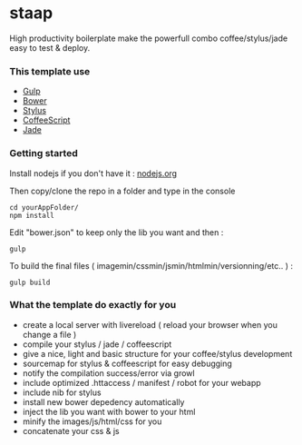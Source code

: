 staap
========

 High productivity boilerplate make the powerfull combo coffee/stylus/jade easy to test & deploy.

### This template use
- [Gulp](http://gulpjs.com/)
- [Bower](http://bower.io/)
- [Stylus](http://learnboost.github.io/stylus/)
- [CoffeeScript](http://coffeescript.org/)
- [Jade](http://jade-lang.com/)

### Getting started 

Install nodejs if you don't have it : [nodejs.org](http://nodejs.org/)

Then copy/clone the repo in a folder and type in the console
```shell
cd yourAppFolder/
npm install
```

Edit "bower.json" to keep only the lib you want and then :
```shell
gulp
```

To build the final files ( imagemin/cssmin/jsmin/htmlmin/versionning/etc.. ) :
```shell
gulp build
```

### What the template do exactly for you
- create a local server with livereload ( reload your browser  when you change a file )
- compile your stylus / jade / coffeescript
- give a nice, light and basic structure for your coffee/stylus development
- sourcemap for stylus & coffeescript for easy debugging
- notify the compilation success/error via growl
- include optimized .httaccess / manifest / robot for your webapp
- include nib for stylus
- install new bower depedency automatically
- inject the lib you want with bower to your html
- minify the images/js/html/css for  you
- concatenate your css & js
